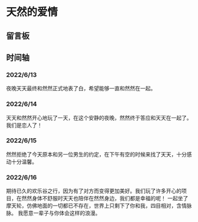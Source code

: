 # 天然的爱情

## 留言板



## 时间轴

### 2022/6/13
夜晚天天最终和然然正式地表了白，希望能够一直和然然在一起。

### 2022/6/14
天天和然然开心地玩了一天，在这个安静的夜晚，然然终于答应和天天在一起了。
我们是恋人了！

### 2022/6/15
然然拒绝了今天原本和另一位男生的约定，在下午有空的时候来找了天天，十分感动十分温馨。

### 2022/6/16
期待已久的欢乐谷之行，因为有了对方而变得更加美好。我们玩了许多开心的项目，在然然身体不舒服时天天也陪伴在然然身边，我们都是幸福的呢！
一起坐了摩天轮，仿佛地面的一切都已不存在，世界上只剩下了你和我，四目相对，含情脉脉。
我愿意一辈子与你体会这样的浪漫。


